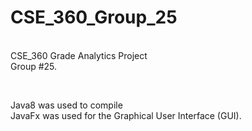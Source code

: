 # CSE_360_Group_25
<br>CSE_360 Grade Analytics Project</br>
Group #25.

<br>

Java8 was used to compile<br>
JavaFx was used for the Graphical User Interface (GUI).<br>

